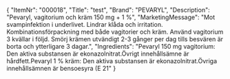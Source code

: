 {
  "ItemNr": "000018",
  "Title": "test",
  "Brand": "PEVARYL",
  "Description": "Pevaryl, vagitorium och kräm 150 mg + 1 %",
  "MarketingMessage": "Mot svampinfektion i underlivet. Lindrar klåda och irritation. Kombinationsförpackning med både vagitorier och kräm. Använd vagitorium 3 kvällar i följd. Smörj krämen utvändigt 2-3 gånger per dag tills besvären är borta och ytterligare 3 dagar.",
  "Ingredients": "Pevaryl 150 mg vagitorium: Den aktiva substansen är ekonazolnitrat.Övrigt innehållsämne är hårdfett.Pevaryl 1 % kräm: Den aktiva substansen är ekonazolnitrat.Övriga innehållsämnen är bensoesyra (E 21"
}